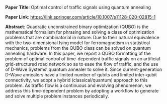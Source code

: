 **Paper Title**: Optimal control of traffic signals using quantum annealing

**Paper Link**: https://link.springer.com/article/10.1007/s11128-020-02815-1

**Abstract**: Quadratic unconstrained binary optimization (QUBO) is the mathematical formalism for phrasing and solving a class of optimization problems that are combinatorial in nature. Due to their natural equivalence with the two-dimensional Ising model for ferromagnetism in statistical mechanics, problems from the QUBO class can be solved on quantum annealing hardware. In this paper, we report a QUBO formatting of the problem of optimal control of time-dependent traffic signals on an artificial grid-structured road network so as to ease the flow of traffic, and the use of D-Wave Systems’ quantum annealer to solve it. Since current-generation D-Wave annealers have a limited number of qubits and limited inter-qubit connectivity, we adopt a hybrid (classical/quantum) approach to this problem. As traffic flow is a continuous and evolving phenomenon, we address this time-dependent problem by adopting a workflow to generate and solve multiple problem instances periodically.
